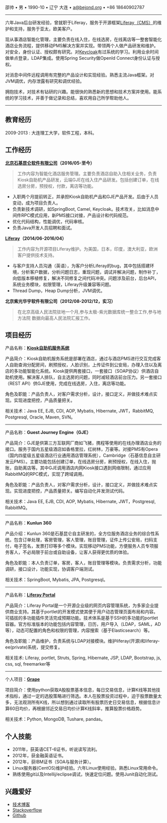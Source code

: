 邵帅 • 男 • 1990-10 • 辽宁 大连 • <a@bejond.org> • +86 18640902787

------
六年Java后台研发经验，曾就职于Liferay，服务于开源框架[Liferay（CMS）]((https://github.com/liferay/liferay-portal))的维护和支持，服务于亚太，欧美客户。

现从事酒店智能化管理，主要负责在线入住，在线选房，在线离店等一整套智能化酒店业务流程，提供移动PMS解决方案并实现。带领两个人做产品研发和维护。
对安全，身份认证、授权颇有研究。对[Keycloak](https://www.keycloak.org/)有过系统的学习。利用业余时间做单点登录，LDAP集成。使用Spring Security做OpenId Connect身份认证与授权。

对消息中间件远程调用有完整的产品设计和实现经验。熟悉主流Java框架。对JVM调优，内存泄露有研究和调优经验。

拥抱技术，对技术有钻研的兴趣。能很快的熟悉新的思想和技术方案并使用。能系统的学习技术，并善于做记录和总结，喜欢用自己所学帮助他人。

------

教育经历
----

2009-2013 : 大连理工大学，软件工程，本科。

工作经历
----

**[北京石基昆仑软件有限公司](http://www.shijinet.cn)（2016/05-至今）**
> 工作内容为智能化酒店服务管理。主要负责酒店自助入住相关业务，负责Kiosk自助机产品研发，云端GJE在线入住产品研发。包括创建订单，在线选房分房，预授权，付款，离店等功能。

* 入职两个月提前转正，并承担Kiosk自助机产品和GJE产品开发。后由于人员变动，成为项目负责人。
* 负责新技术调研，如SpringBoot, Camel, Keycloak。技术攻关，比如消息中间件RPC模式应用，新PMS接口对接，产品设计和代码规范。
* 优化代码结构，性能调优，代码审核。
* 负责Java开发人员招聘和面试。

**[Liferay](https://www.liferay.com)（2014/06-2016/04）**
> 工作内容为开源项目Liferay维护。为美国，日本，印度，澳大利亚，欧洲客户提供技术支持。

* 与客户支持人员沟通（英语），为客户分析Liferay的bug，其中包括搭建环境，分析客户数据，分析问题日志，重现问题，调试并解决问题，制作补丁，向低版本移植修复，解决不同修复之间代码冲突。问题涉及前台，后台API，系统业务模块，权限管理，Liferay升级兼容等问题。
* Thread Dump，Heap Dump分析，JVM调优。

**北京紫光华宇软件有限公司（2012/08-2012/12，实习）**
> 在北京高级人民法院驻地一个月,参与太极-紫光数据库统一整合工作,参与地方法院数据向最高人民法院汇报工作。

项目经历
----

产品名称：**[Kiosk自助机服务系统](http://www.shijinet.cn/Check%20in.html)**

产品简介：Kiosk自助机服务系统是部署在酒店，通过与酒店PMS进行交互完成客人自助查询分配房间，刷预授权，人脸识别，上传证件到公安局，办理入住以及离店的多功能智能化系统。Kiosk提供两套接口，一套接口（SOAP协议）供酒店自助机使用。解决客人排队，自主选房的问题，同时减轻酒店前台压力。另一套接口（REST API）供GJE使用，完成在线选房，入住，离店等功能。

角色及职能：产品负责人，对客户需求分析，设计，接口定义，并做技术难点实现。实现进度把控，产品质量把关。

相关技术：Java EE, EJB, CDI, AOP, Mybatis, Hibernate, JWT，RabbitMQ, Postgresql, Oracle, Maven, SVN。

----

产品名称：**Guest Journey Engine（GJE）**

产品简介：GJE是供第三方互联网厂商如飞猪，携程等使用的在线办理酒店业务的接口。服务于国内五星级酒店如香格里拉，红树林，万豪等。对接PMS有Opera（国内四星级五星级酒店行业通用酒店管理系统），Cambridge（石基信息自主研发云PMS）。主要功能包括创建订单，在线选房分房，刷预授权，在线入住，抛账，自助离店等。其中GJE调用酒店内网Kiosk接口遇到网络限制，通过应用RabbitMQ的RPC模式，实现了跨域调用。

角色及职能：产品负责人，对客户需求分析，设计，接口定义，并做技术难点实现。实现进度把控，产品质量把关。编写自动化并发测试代码。

相关技术：Java EE, EJB, CDI, AOP, Mybatis, Hibernate, JWT，Postgresql, RabbitMQ。

----

产品名称：**Kunlun 360**

产品介绍：Kunlun 360是石基昆仑自主研发的，全方位服务酒店业务的综合性系统。包含订单处理，客房管理，客人管理，账目管理，证件上传公安局，扫码支付，电子签名，发票打印等多个模块。实现移动PMS功能，方便服务人员专项服务客人，不必局限于前台或自助设备，让客人获得更优质的体验。

角色及职能：本人负责订单，客房，客人，账目管理等模块。负责需求分析，功能调研，接口设计，功能实现，协调客户端测试。

相关技术：SpringBoot, Mybatis, JPA, Postgresql。

----

产品名称：**[Liferay Portal](https://github.com/liferay/liferay-portal)**

产品简介：Liferay Portal是一个开源企业级的网页内容管理系统，为多家企业提供商业支持。其基于portlet的开发模式使其便于用户动态管理页面布局和内容。可插拔的多功能插件灵活完成预期功能。技术体系是基于SSH的多功能的portlet容器。官方标准版本的功能包括内容管理，日历，用户导入（LDAP，SAML，AD等），动态可配置的角色和权限的管理，内容搜索（基于Elasticsearch）等。

角色及职能：产品维护，负责系统与LDAP对接模块。维护liferay(开源)和liferay-ee(private)系统，提交修复。

相关技术: Liferay, portlet, Struts, Spring, Hibernate, JSP, LDAP, Bootstrap, js, css, sql, freemarker等

----

个人项目：**[Grape](https://github.com/bejondshao/grape)**

项目简介：使用python获取A股股票基本信息，每日交易信息，计算K线等其他技术指标，通过一定的选股策略进行筛选。本人在股票投资过程中，迫于股票数量太多，无法观测所有K线，所以想到通过读取所有股票历史日交易信息，根据信息计算60日均价，再根据邻近交易日均价计算K线斜率，推算股票价格趋势。

相关技术：Python, MongoDB, Tushare, pandas。

个人技能
----
* 2011年，获英语CET-6证书，听说读写流利。
* 2012年，获金融英语证书。
* 2012年，获IBM证书（SOA与服务计算）。
* Linux服务器(CentOS)维护经验。六年Linux使用经验。熟悉Linux常用命令。* 熟练使用git以及Intellij/eclipse调试，快速定位问题。使用Junit自动化测试。

兴趣爱好
----
* [技术博客](http://tech.bejond.org)
* [Stackoverflow](https://stackoverflow.com/users/3908814/bejond?tab=profile)
* [Github](https://github.com/bejondshao)

